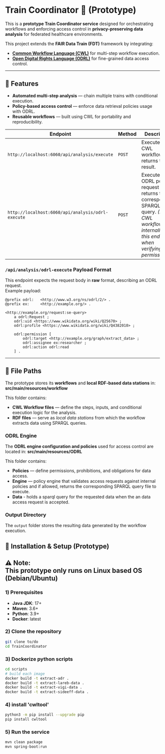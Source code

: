 # Train Coordinator 🚆 (Prototype)

This is a **prototype Train Coordinator service** designed for orchestrating workflows and enforcing access control in **privacy-preserving data analysis** for federated healthcare environments.  

This project extends the **FAIR Data Train (FDT)** framework by integrating:  
- [**Common Workflow Language (CWL)**](https://www.commonwl.org/user_guide/introduction/quick-start.html) for multi-step workflow execution.  
- [**Open Digital Rights Language (ODRL)**](https://www.w3.org/TR/odrl-model/) for fine-grained data access control.  

---

## 📌 Features

- **Automated multi-step analysis** — chain multiple trains with conditional execution.  
- **Policy-based access control** — enforce data retrieval policies usage with ODRL.  
- **Reusable workflows** — built using CWL for portability and reproducibility.



| Endpoint                                          | Method | Description                                                                                                                                                         |
| ------------------------------------------------- | ------ | ------------------------------------------------------------------------------------------------------------------------------------------------------------------- |
| `http://localhost:6060/api/analysis/execute`      | `POST` | Executes a CWL workflow and returns the result.                                                                                                                     |
| `http://localhost:6060/api/analysis/odrl-execute` | `POST` | Executes an ODRL policy request and returns the corresponding SPARQL query. *(Note: CWL workflows internally call this endpoint when verifying train permissions.)* |

### `/api/analysis/odrl-execute` Payload Format

This endpoint expects the request body in **raw** format, describing an ODRL request.  
Example payload:

```turtle
@prefix odrl:   <http://www.w3.org/ns/odrl/2/> .
@prefix ex:     <http://example.org/> .

<http://example.org/request:se-query>
    a odrl:Request ;
    odrl:uid <https://www.wikidata.org/wiki/Q25670> ;
    odrl:profile <https://www.wikidata.org/wiki/Q4382010> ;

    odrl:permission [
        odrl:target <http://example.org/graph/extract_data> ;
        odrl:assignee ex:researcher ;
        odrl:action odrl:read
    ] .

```
---

## 📂 File Paths

The prototype stores its **workflows** and **local RDF-based data stations** in: **src/main/resources/workflow**

This folder contains:  
- **CWL Workflow files** — define the steps, inputs, and conditional execution logic for the analysis.  
- **RDF files** — serve as *local data stations* from which the workflow extracts data using SPARQL queries.  

### **ODRL Engine**
The **ODRL engine configuration and policies** used for access control are located in: **src/main/resources/ODRL**

This folder contains:
- **Policies** — define permissions, prohibitions, and obligations for data access.  
- **Engine** — policy engine that validates access requests against internal policies and if allowed, returns the corresponding SPARQL query file to execute.
- **Data** - holds a sparql query for the requested data when the an data access request is accepted.

### Output Directory
The `output` folder stores the resulting data generated by the workflow execution.

## 🧩 Installation & Setup (Prototype)

⚠ **Note:**  
This prototype **only runs on Linux** based OS (Debian/Ubuntu)
---

### 1) Prerequisites
- **Java JDK**: 17+
- **Maven**: 3.6+
- **Python**: 3.9+
- **Docker**: latest

### 2) Clone the repository
```bash
git clone to/do
cd TrainCoordinator
```
### 3) Dockerize python scripts
```bash
cd scripts
# build each image
docker build -t extract-adr .           
docker build -t extract-lareb-data .    
docker build -t extract-vigi-data .     
docker build -t extract-sideeff-data . 
```
### 4) install 'cwltool'
```bash
python3 -m pip install --upgrade pip
pip install cwltool
```
### 5) Run the service
```bash
mvn clean package
mvn spring-boot:run
```
